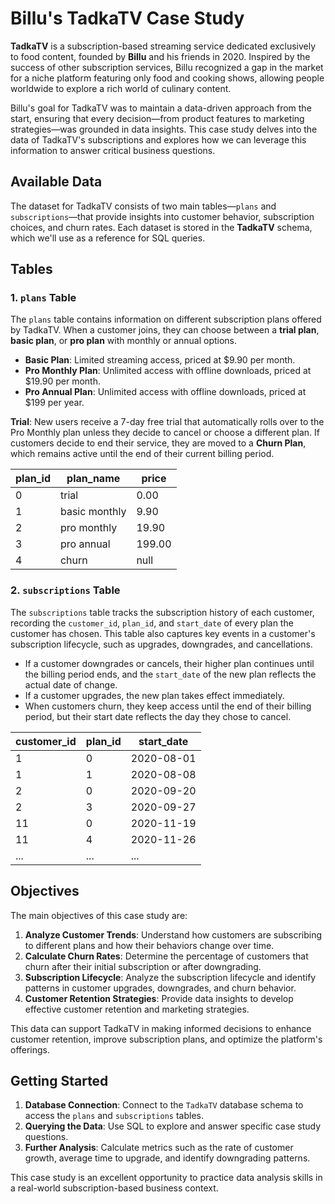# Billu's TadkaTV Case Study

**TadkaTV** is a subscription-based streaming service dedicated exclusively to food content, founded by **Billu** and his friends in 2020. Inspired by the success of other subscription services, Billu recognized a gap in the market for a niche platform featuring only food and cooking shows, allowing people worldwide to explore a rich world of culinary content.

Billu's goal for TadkaTV was to maintain a data-driven approach from the start, ensuring that every decision—from product features to marketing strategies—was grounded in data insights. This case study delves into the data of TadkaTV's subscriptions and explores how we can leverage this information to answer critical business questions.

## Available Data

The dataset for TadkaTV consists of two main tables—`plans` and `subscriptions`—that provide insights into customer behavior, subscription choices, and churn rates. Each dataset is stored in the **TadkaTV** schema, which we'll use as a reference for SQL queries.


## Tables

### 1. `plans` Table

The `plans` table contains information on different subscription plans offered by TadkaTV. When a customer joins, they can choose between a **trial plan**, **basic plan**, or **pro plan** with monthly or annual options.

- **Basic Plan**: Limited streaming access, priced at $9.90 per month.
- **Pro Monthly Plan**: Unlimited access with offline downloads, priced at $19.90 per month.
- **Pro Annual Plan**: Unlimited access with offline downloads, priced at $199 per year.

**Trial**: New users receive a 7-day free trial that automatically rolls over to the Pro Monthly plan unless they decide to cancel or choose a different plan. If customers decide to end their service, they are moved to a **Churn Plan**, which remains active until the end of their current billing period.

| plan_id | plan_name       | price |
|---------|------------------|-------|
| 0       | trial           | 0.00  |
| 1       | basic monthly   | 9.90  |
| 2       | pro monthly     | 19.90 |
| 3       | pro annual      | 199.00|
| 4       | churn           | null  |

### 2. `subscriptions` Table

The `subscriptions` table tracks the subscription history of each customer, recording the `customer_id`, `plan_id`, and `start_date` of every plan the customer has chosen. This table also captures key events in a customer's subscription lifecycle, such as upgrades, downgrades, and cancellations.

- If a customer downgrades or cancels, their higher plan continues until the billing period ends, and the `start_date` of the new plan reflects the actual date of change.
- If a customer upgrades, the new plan takes effect immediately.
- When customers churn, they keep access until the end of their billing period, but their start date reflects the day they chose to cancel.

| customer_id | plan_id | start_date   |
|-------------|---------|--------------|
| 1           | 0       | 2020-08-01   |
| 1           | 1       | 2020-08-08   |
| 2           | 0       | 2020-09-20   |
| 2           | 3       | 2020-09-27   |
| 11          | 0       | 2020-11-19   |
| 11          | 4       | 2020-11-26   |
| ...         | ...     | ...          |

## Objectives

The main objectives of this case study are:
1. **Analyze Customer Trends**: Understand how customers are subscribing to different plans and how their behaviors change over time.
2. **Calculate Churn Rates**: Determine the percentage of customers that churn after their initial subscription or after downgrading.
3. **Subscription Lifecycle**: Analyze the subscription lifecycle and identify patterns in customer upgrades, downgrades, and churn behavior.
4. **Customer Retention Strategies**: Provide data insights to develop effective customer retention and marketing strategies.

This data can support TadkaTV in making informed decisions to enhance customer retention, improve subscription plans, and optimize the platform's offerings.

## Getting Started

1. **Database Connection**: Connect to the `TadkaTV` database schema to access the `plans` and `subscriptions` tables.
2. **Querying the Data**: Use SQL to explore and answer specific case study questions.
3. **Further Analysis**: Calculate metrics such as the rate of customer growth, average time to upgrade, and identify downgrading patterns.

This case study is an excellent opportunity to practice data analysis skills in a real-world subscription-based business context.
